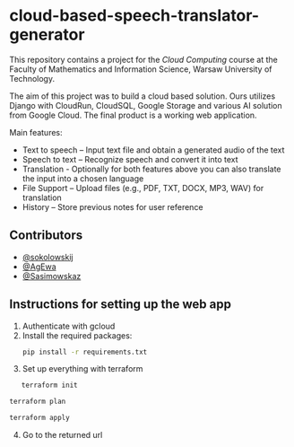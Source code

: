 # cloud-based-speech-translator-generator

This repository contains a project for the *Cloud Computing* course at the Faculty of Mathematics and Information Science, Warsaw University of Technology.

The aim of this project was to build a cloud based solution. 
Ours utilizes Django with CloudRun, CloudSQL, Google Storage and various AI solution from Google Cloud.
The final product is a working web application.

Main features:
- Text to speech – Input text file and obtain a generated audio of the text
- Speech to text – Recognize speech and convert it into text 
- Translation - Optionally for both features above you can also translate the input into a chosen language
- File Support – Upload files (e.g., PDF, TXT, DOCX, MP3, WAV) for translation 
- History – Store previous notes for user reference 

## Contributors
- [@sokolowskij](https://github.com/sokolowskij)
- [@AgEwa](https://github.com/AgEwa)
- [@Sasimowskaz](https://github.com/Sasimowskaz)

## Instructions for setting up the web app

1. Authenticate with gcloud
2. Install the required packages:
   ```bash
   pip install -r requirements.txt
   ```
3. Set up everything with terraform
```bash
   terraform init
```
   ```bash
   terraform plan
   ```
   ```bash
   terraform apply
   ```
4. Go to the returned url